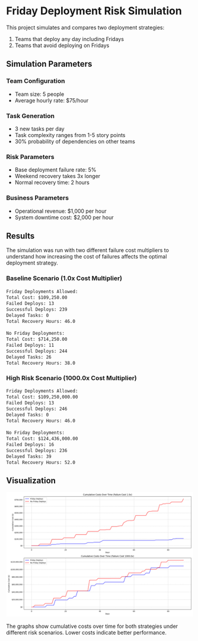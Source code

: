 # Friday Deployment Risk Simulation

This project simulates and compares two deployment strategies:
1. Teams that deploy any day including Fridays
2. Teams that avoid deploying on Fridays

## Simulation Parameters

### Team Configuration
- Team size: 5 people
- Average hourly rate: $75/hour

### Task Generation
- 3 new tasks per day
- Task complexity ranges from 1-5 story points
- 30% probability of dependencies on other teams

### Risk Parameters
- Base deployment failure rate: 5%
- Weekend recovery takes 3x longer
- Normal recovery time: 2 hours

### Business Parameters
- Operational revenue: $1,000 per hour
- System downtime cost: $2,000 per hour

## Results

The simulation was run with two different failure cost multipliers to understand how increasing the cost of failures affects the optimal deployment strategy.

### Baseline Scenario (1.0x Cost Multiplier)
```
Friday Deployments Allowed:
Total Cost: $109,250.00
Failed Deploys: 13
Successful Deploys: 239
Delayed Tasks: 0
Total Recovery Hours: 46.0

No Friday Deployments:
Total Cost: $714,250.00
Failed Deploys: 11
Successful Deploys: 244
Delayed Tasks: 26
Total Recovery Hours: 38.0
```

### High Risk Scenario (1000.0x Cost Multiplier)
```
Friday Deployments Allowed:
Total Cost: $109,250,000.00
Failed Deploys: 13
Successful Deploys: 246
Delayed Tasks: 0
Total Recovery Hours: 46.0

No Friday Deployments:
Total Cost: $124,436,000.00
Failed Deploys: 16
Successful Deploys: 236
Delayed Tasks: 39
Total Recovery Hours: 52.0
```

## Visualization

![Deployment Strategy Comparison](result.png)

The graphs show cumulative costs over time for both strategies under different risk scenarios. Lower costs indicate better performance.
